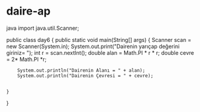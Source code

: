 # daire-ap
java 
import java.util.Scanner;

public class day6 {
    public static void main(String[] args) {
        Scanner scan = new Scanner(System.in);
        System.out.print("Dairenin yarıçap değerini giriniz= ");
        int r = scan.nextInt();
        double alan = Math.PI * r * r;
        double cevre = 2* Math.PI *r;

        System.out.println("Dairenin Alanı = " + alan);
        System.out.println("Dairenin Çevresi = " + cevre);
        

    }
}
